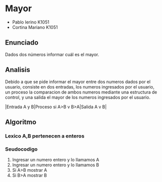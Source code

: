 # Mayor
*  Pablo Ierino K1051
*  Cortina Mariano K1051

##  Enunciado
Dados dos números informar cuál es el mayor.

##  Analisis
Debido a que se pide informar el mayor entre dos numeros dados por el usuario, consiste en dos entradas, los numeros ingresados por el usuario, un proceso la comparacion de ambos numeros mediante una estructura de control, y una salida el mayor de los numeros ingresados por el usuario.

|Entrada A y B|Proceso si A>B v B>A|Salida A v B|

## Algoritmo
### Lexico A,B pertenecen a enteros
### Seudocodigo
1) Ingresar un numero entero y lo llamamos A
2) Ingresar un numero entero y lo llamamos B
3) Si A>B mostrar A
4) Si B>A mostrar B
